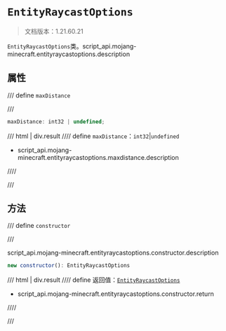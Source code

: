 # `EntityRaycastOptions`

> 文档版本：1.21.60.21

`EntityRaycastOptions`类。script_api.mojang-minecraft.entityraycastoptions.description

## 属性

/// define
`maxDistance`


///

```js
maxDistance: int32 | undefined;
```

/// html | div.result
//// define
`maxDistance`：`int32`|`undefined`

- script_api.mojang-minecraft.entityraycastoptions.maxdistance.description


////

///


## 方法

/// define
`constructor`


///

script_api.mojang-minecraft.entityraycastoptions.constructor.description

```js
new constructor(): EntityRaycastOptions
```

/// html | div.result
//// define
返回值：[`EntityRaycastOptions`](./entityraycastoptions.md)

- script_api.mojang-minecraft.entityraycastoptions.constructor.return


////

///

